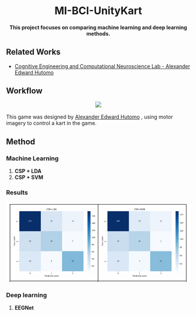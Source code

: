 <h1 align="center">MI-BCI-UnityKart</h1>
<div align="center">
  <h4>This project focuses on comparing machine learning and deep learning methods.</h4>
</div>

## Related Works
- [Cognitive Engineering and Computational Neuroscience Lab - Alexander Edward Hutomo](https://github.com/xEvheMary/MI-BCI-UnityKart?tab=readme-ov-file)

## Workflow
<div align="center">
  <img src="./assets/Kart.gif">
</div>

This game was designed by [Alexander Edward Hutomo](https://github.com/xEvheMary) , using motor imagery to control a kart in the game.

## Method
### Machine Learning
1. **CSP + LDA**
2. **CSP + SVM**

### Results
<div align="center">
  <img src="./assets/cm.png">
</div>

### Deep learning
1. **EEGNet**
